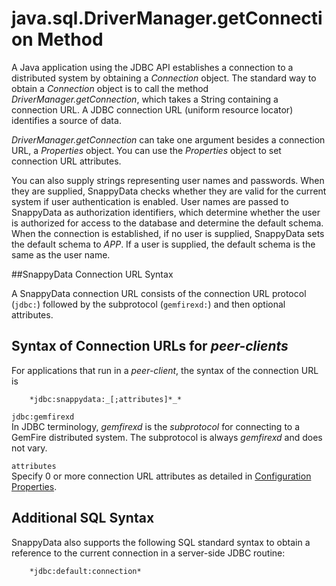 # java.sql.DriverManager.getConnection Method

<a id="java-sql-drivermanger-get-connection__section_B1AF082A07824BB3AEC155BAB8316E48"></a>
A Java application using the JDBC API establishes a connection to a distributed system by obtaining a *Connection* object. The standard way to obtain a *Connection* object is to call the method *DriverManager.getConnection*, which takes a String containing a connection URL. A JDBC connection URL (uniform resource locator) identifies a source of data.

*DriverManager.getConnection* can take one argument besides a connection URL, a *Properties* object. You can use the *Properties* object to set connection URL attributes.

You can also supply strings representing user names and passwords. When they are supplied, SnappyData checks whether they are valid for the current system if user authentication is enabled. User names are passed to SnappyData as authorization identifiers, which determine whether the user is authorized for access to the database and determine the default schema. When the connection is established, if no user is supplied, SnappyData sets the default schema to *APP*. If a user is supplied, the default schema is the same as the user name.

<a id="java-sql-drivermanger-get-connection__section_6442F4A5DC65480089115434BF23E15C"></a>

##SnappyData Connection URL Syntax

A SnappyData connection URL consists of the connection URL protocol (`jdbc:`) followed by the subprotocol (`gemfirexd:`) and then optional attributes.

<a id="java-sql-drivermanger-get-connection__section_D8B664723C4546CA9EEFA1DA661B795A"></a>

## Syntax of Connection URLs for *peer-clients*

For applications that run in a *peer-client*, the syntax of the connection URL is

``` pre
    *jdbc:snappydata:_[;attributes]*_*
```

[]()`jdbc:gemfirexd`   
In JDBC terminology, *gemfirexd* is the *subprotocol* for connecting to a GemFire distributed system. The subprotocol is always *gemfirexd* and does not vary.

`attributes`   
Specify 0 or more connection URL attributes as detailed in [Configuration Properties](../../reference/configuration_parameters/config_parameters/#configuration-properties).

<a id="java-sql-drivermanger-get-connection__section_70027A7324D748D692887A4A5469C431"></a>

## Additional SQL Syntax

SnappyData also supports the following SQL standard syntax to obtain a reference to the current connection in a server-side JDBC routine:

``` pre
    *jdbc:default:connection*
```
